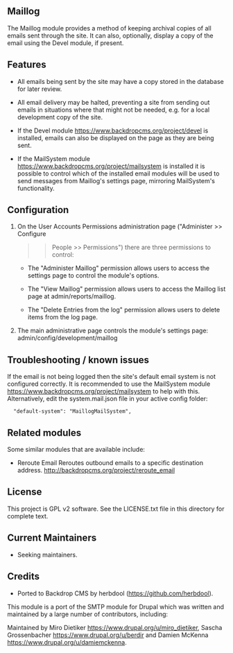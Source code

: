 Maillog
-------
The Maillog module provides a method of keeping archival copies of all emails
sent through the site. It can also, optionally, display a copy of the email
using the Devel module, if present.

Features
--------------------------------------------------------------------------------
* All emails being sent by the site may have a copy stored in the database for
  later review.

* All email delivery may be halted, preventing a site from sending out emails
  in situations where that might not be needed, e.g. for a local development
  copy of the site.

* If the Devel module https://www.backdropcms.org/project/devel is installed, emails
  can also be displayed on the page as they are being sent.

* If the MailSystem module https://www.backdropcms.org/project/mailsystem is
  installed it is possible to control which of the installed email modules will
  be used to send messages from Maillog's settings page, mirroring MailSystem's
  functionality.

Configuration
--------------------------------------------------------------------------------
 1. On the User Accounts Permissions administration page ("Administer >> Configure
    >> People >> Permissions") there are three permissions to control:

    - The "Administer Maillog" permission allows users to access the settings
      page to control the module's options.

    - The "View Maillog" permission allows users to access the Maillog list page
      at admin/reports/maillog.

    - The "Delete Entries from the log" permission allows users to delete items
      from the log page.

 2. The main administrative page controls the module's settings page:
      admin/config/development/maillog


Troubleshooting / known issues
--------------------------------------------------------------------------------
If the email is not being logged then the site's default email system is not
configured correctly. It is recommended to use the MailSystem module
https://www.backdropcms.org/project/mailsystem to help with this. Alternatively, edit
the system.mail.json file in your active config folder:

```
  "default-system": "MaillogMailSystem",
```

Related modules
--------------------------------------------------------------------------------
Some similar modules that are available include:

* Reroute Email
  Reroutes outbound emails to a specific destination address.
  http://backdropcms.org/project/reroute_email

License
-------

This project is GPL v2 software. See the LICENSE.txt file in this directory for
complete text.


Current Maintainers
-------------------

- Seeking maintainers.

Credits
-------

- Ported to Backdrop CMS by herbdool (https://github.com/herbdool).

This module is a port of the SMTP module for Drupal which was written and maintained by a large number of contributors, including:

Maintained by Miro Dietiker https://www.drupal.org/u/miro_dietiker, Sascha Grossenbacher https://www.drupal.org/u/berdir and Damien McKenna
https://www.drupal.org/u/damiemckenna.
